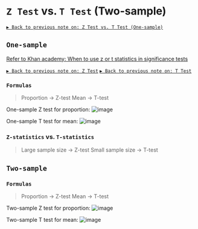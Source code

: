 # `Z Test` vs. `T Test` (Two-sample)

[`▶ Back to previous note on: Z Test vs. T Test (One-sample)`](https://github.com/solomonxie/solomonxie.github.io/issues/50#issuecomment-420542201)

## `One-sample`

[Refer to Khan academy: When to use z or t statistics in significance tests](https://www.khanacademy.org/math/statistics-probability/significance-tests-one-sample/modal/v/when-to-use-z-or-t-statistics-in-significance-tests)

[`▶ Back to previous note on: Z Test`](https://github.com/solomonxie/solomonxie.github.io/issues/50#issuecomment-420189772)
[`▶ Back to previous note on: T Test`](https://github.com/solomonxie/solomonxie.github.io/issues/50#issuecomment-420521963)

### `Formulas`

> Proportion -> Z-test
   Mean -> T-test

One-sample Z test for proportion:
![image](https://user-images.githubusercontent.com/14041622/45408926-514fb180-b6a0-11e8-8174-1a360944483c.png)

One-sample T test for mean:
![image](https://user-images.githubusercontent.com/14041622/45405555-eef1b380-b695-11e8-8bbb-0369788dfa02.png)


### `Z-statistics` vs. `T-statistics`

> Large sample size -> Z-test
   Small sample size -> T-test



## `Two-sample`

### `Formulas`

> Proportion -> Z-test
   Mean -> T-test

Two-sample Z test for proportion:
![image](https://user-images.githubusercontent.com/14041622/45471171-ddc2a880-b762-11e8-8fdd-59dbd9a5e162.png)

Two-sample T test for mean:
![image](https://user-images.githubusercontent.com/14041622/45538406-90fdd100-b839-11e8-8897-74c4b9806f2d.png)
